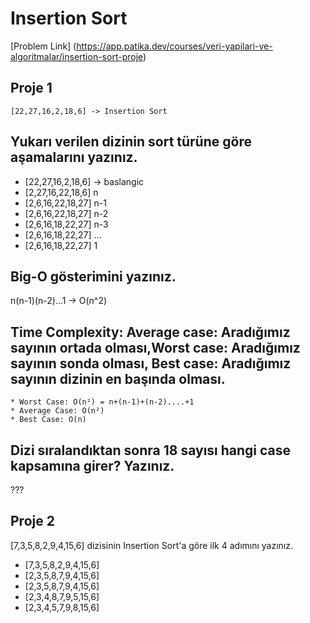 # Insertion Sort
[Problem Link] (https://app.patika.dev/courses/veri-yapilari-ve-algoritmalar/insertion-sort-proje)
## Proje 1
    [22,27,16,2,18,6] -> Insertion Sort

   
    
##  Yukarı verilen dizinin sort türüne göre aşamalarını yazınız.
  - [22,27,16,2,18,6] -> baslangic
  - [2,27,16,22,18,6] n
  - [2,6,16,22,18,27] n-1
  - [2,6,16,22,18,27] n-2
  - [2,6,16,18,22,27] n-3
  - [2,6,16,18,22,27] ...
  - [2,6,16,18,22,27] 1
## Big-O gösterimini yazınız.
n(n-1)(n-2)...1 -> O(n^2)
## Time Complexity: Average case: Aradığımız sayının ortada olması,Worst case: Aradığımız sayının sonda olması, Best case: Aradığımız sayının dizinin en başında olması.
    * Worst Case: O(n²) = n+(n-1)+(n-2)....+1
    * Average Case: O(n²)
    * Best Case: O(n)
##    Dizi sıralandıktan sonra 18 sayısı hangi case kapsamına girer? Yazınız.
  ???

## Proje 2
[7,3,5,8,2,9,4,15,6] dizisinin Insertion Sort'a göre ilk 4 adımını yazınız.
 - [7,3,5,8,2,9,4,15,6]
 - [2,3,5,8,7,9,4,15,6]
 - [2,3,5,8,7,9,4,15,6]
 - [2,3,4,8,7,9,5,15,6]
 - [2,3,4,5,7,9,8,15,6]
